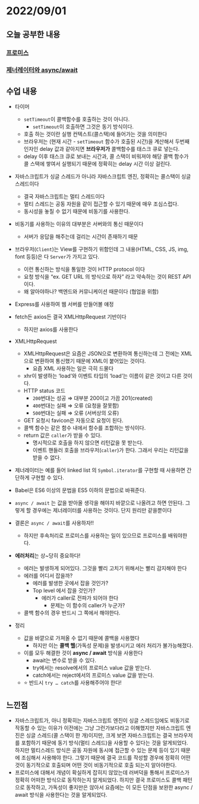 # 2022/09/01

## 오늘 공부한 내용

### [프로미스](https://github.com/SleeplessN/TIL/blob/main/Javascript/Javascript%20DeepDive/45%EC%9E%A5%20%ED%94%84%EB%A1%9C%EB%AF%B8%EC%8A%A4.md)

### [제너레이터와 async/await](https://github.com/SleeplessN/TIL/blob/main/Javascript/Javascript%20DeepDive/46%EC%9E%A5%20%EC%A0%9C%EB%84%88%EB%A0%88%EC%9D%B4%ED%84%B0%EC%99%80%20async%20await.md)

## 수업 내용

- 타이머
    - `setTimeout`이 콜백함수를 호출하는 것이 아니다.
        - `setTimeout`이 호출하면 그것은 동기 방식이다.
    - 호출 하는 것이란 실행 컨텍스트(콜스택)에 들어가는 것을 의미한다
    - 브라우저는 (현재 시간 - `setTimeout` 함수가 호출된 시간)을 계산해서 두번째 인자인 delay 값과 같아지면 **브라우저가** 콜백함수를 태스크 큐로 넣는다.
    - delay 이후 태스크 큐로 보내는 시간과, 콜 스택이 비워져야 해당 콜백 함수가 콜 스택에 쌓여서 실행되기 때문에 정확히는 delay 시간 이상 걸린다.
- 자바스크립트가 싱글 스레드가 아니라 자바스크립트 엔진, 정확히는 콜스택이 싱글 스레드이다
    - 결국 자바스크립트는 멀티 스레드이다
    - 멀티 스레드는 공동 자원을 같이 접근할 수 있기 때문에 매우 조심스럽다.
    - 동시성을 놓칠 수 없기 때문에 비동기를 사용한다.
- 비동기를 사용하는 이유의 대부분은 서버와의 통신 때문이다
    - 서버가 응답을 해주는데 걸리는 시간이 존재하기 때문
- 브라우저(`Client`)는 View를 구현하기 위함인데 그 내용(HTML, CSS, JS, img, font 등등)은 다 `Server`가 가지고 있다.
    - 이런 통신하는 방식을 통일한 것이 HTTP protocol 이다
    - 요청 방식을 “ex. GET URL 의 방식으로 하자” 라고 약속하는 것이 REST API이다.
    - 왜 알아야하나? 백엔드와 커뮤니케이션 때문이다 (협업을 위함)
- Express를 사용하여 웹 서버를 만들어볼 얘정
- fetch든 axios든 결국 XMLHttpRequest 기반이다
    - 하지만 axios를 사용한다
- XMLHttpRequest
    - XMLHttpRequest은 요즘은 JSON으로 변환하여 통신하는데 그 전에는 XML으로 변환하여 통신했기 때문에 XML이 붙어있는 것이다.
        - 요즘 XML 사용하는 일은 극히 드물다
    - xhr이 발생하는 ‘load’와 이벤트 타입의 ‘load’는 이름이 같은 것이고 다른 것이다.
    - HTTP status 코드
        - `200`번대는 성공 ⇒ 대부분 200이고 가끔 201(created)
        - `400`번대는 실패 ⇒ 오류 (요청을 잘못함)
        - `500`번대는 실패 ⇒ 오류 (서버상의 오류)
    - GET 요청시 favicon은 자동으로 요청이 된다.
    - 콜백 함수는 같은 함수 내에서 함수를 조합하는 방식이다.
    - return 값은 `caller`가 받을 수 있다.
        - 명시적으로 호출을 하지 않으면 리턴값을 못 받는다.
        - 이벤트 핸들러 호출을 브라우저(`caller`)가 한다. 그래서 우리는 리턴값을 받을 수 없다.
- 제너레이터는 예를 들어 linked list 의 `Symbol.iterator`를 구현할 때 사용하면 간단하게 구현할 수 있다.
- Babel은 ES6 이상의 문법을 ES5 이하의 문법으로 바꿔준다.
- `async / await` 는 값을 받아올 생각을 해야지 바깥으로 나올려고 하면 안된다. 그렇게 할 경우에는 제너레이터를 사용하는 것이다. 단지 원리만 같을뿐이다
- 결론은 `async / await`를 사용하자!!
    - 하지만 후속처리로 프로미스를 사용하는 일이 있으므로 프로미스를 배워야한다.
- **에러처리**는 상~당히 중요하다!
    - 에러는 발생하게 되어있다. 그것을 빨리 고치기 위해서는 빨리 감지해야 한다
    - 에러를 어디서 잡을까?
        - 에러를 발생한 곳에서 잡을 것인가?
        - Top level 에서 잡을 것인가?
            - 에러가 caller로 전파가 되어야 한다
                - 문제는 이 함수의 caller가 누군가?
    - 콜백 함수의 경우 반드시 그 쪽에서 해야한다.
        
        
- 정리
    - 값을 바깥으로 가져올 수 없기 때문에 콜백을 사용했다
        - 하지만 이는 **콜백 헬**(가독성 문제)을 발생시키고 에러 처리가 불가능해졌다.
    - 이를 모두 해결한 것이 **async / await** 방식을 사용한다
        - await는 변수로 받을 수 있다.
        - try에서는 resolve에서의 프로미스 value 값을 받는다.
        - catch에서는 reject에서의 프로미스 value 값을 받는다.
    - ⭐️ 반드시 `try … catch`를 사용해주어야 한다!

## 느낀점

- 자바스크립트가, 아니 정확히는 자바스크립트 엔진이 싱글 스레드임에도 비동기로 작동할 수 있는 이유가 이전에는 그냥 그런가보다라고 이해했지만 자바스크립트 엔진은 싱글 스레드(콜 스택이 한 개)이지만, 크게 보면 자바스크립트는 결국 브라우저를 포함하기 때문에 동기 방식(멀티 스레드)을 사용할 수 있다는 것을 알게되었다. 하지만 멀티스레드 방식은 공동 자원에 동시에 접근할 수 있는 문제 등이 있기 때문에 조심해서 사용해야 한다. 그렇기 때문에 결국 코드를 작성할 경우에 정확히 어떤 것이 동기적으로 호출되며 어떤 것이 비동기적으로 호출 되는지 알아야한다.
- 프로미스에 대해서 개념이 확실하게 잡히지 않았는데 러버덕을 통해서 프로미스가 정확히 어떠한 방식으로 동작하는지 알게되었다. 하지만 결국 프로미스도 콜백 패턴으로 동작하고, 가독성이 좋지만은 않아서 요즘에는 이 모든 단점을 보완한 async / await 방식을 사용한다는 것을 알게되었다.